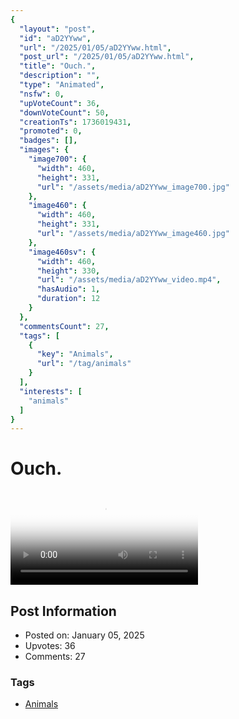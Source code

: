 ```yaml
---
{
  "layout": "post",
  "id": "aD2YYww",
  "url": "/2025/01/05/aD2YYww.html",
  "post_url": "/2025/01/05/aD2YYww.html",
  "title": "Ouch.",
  "description": "",
  "type": "Animated",
  "nsfw": 0,
  "upVoteCount": 36,
  "downVoteCount": 50,
  "creationTs": 1736019431,
  "promoted": 0,
  "badges": [],
  "images": {
    "image700": {
      "width": 460,
      "height": 331,
      "url": "/assets/media/aD2YYww_image700.jpg"
    },
    "image460": {
      "width": 460,
      "height": 331,
      "url": "/assets/media/aD2YYww_image460.jpg"
    },
    "image460sv": {
      "width": 460,
      "height": 330,
      "url": "/assets/media/aD2YYww_video.mp4",
      "hasAudio": 1,
      "duration": 12
    }
  },
  "commentsCount": 27,
  "tags": [
    {
      "key": "Animals",
      "url": "/tag/animals"
    }
  ],
  "interests": [
    "animals"
  ]
}
---
```


# Ouch.

<video controls playsinline loop poster="/assets/media/aD2YYww_image460.jpg">
  <source src="/assets/media/aD2YYww_video.mp4" type="video/mp4">
  Your browser does not support the video tag.
</video>

## Post Information

- Posted on: January 05, 2025
- Upvotes: 36
- Comments: 27

### Tags

- [Animals](/tag/Animals)
